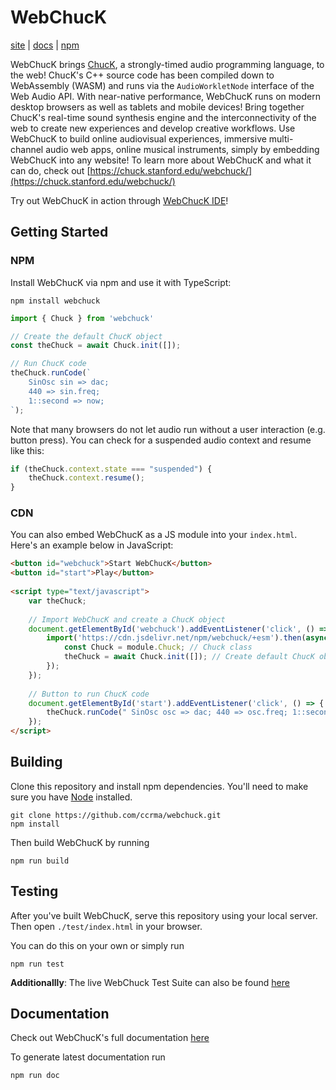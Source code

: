 # WebChucK
[site](https://chuck.stanford.edu/webchuck/) | [docs](https://github.com/ccrma/webchuck/blob/main/docs/classes/Chuck.md) | [npm](https://www.npmjs.com/package/webchuck)

WebChucK brings [ChucK](https://chuck.stanford.edu), a strongly-timed audio programming language, to 
the web! ChucK's C++ source code has been compiled down to WebAssembly (WASM) and runs via the 
`AudioWorkletNode` interface of the Web Audio API. With near-native performance, WebChucK runs on 
modern desktop browsers as well as tablets and mobile devices! Bring together ChucK's real-time 
sound synthesis engine and the interconnectivity of the web to create new experiences and develop 
creative workflows. Use WebChucK to build online audiovisual experiences, immersive multi-channel 
audio web apps, online musical instruments, simply by embedding WebChucK into any website! To learn 
more about WebChucK and what it can do, check out [https://chuck.stanford.edu/webchuck/](https://chuck.stanford.edu/webchuck/)

Try out WebChucK in action through [WebChucK IDE](https://chuck.stanford.edu/ide/)!

## Getting Started

### NPM 

Install WebChucK via npm and use it with TypeScript:

```
npm install webchuck
```

```ts
import { Chuck } from 'webchuck'

// Create the default ChucK object
const theChuck = await Chuck.init([]);

// Run ChucK code
theChuck.runCode(`
    SinOsc sin => dac;
    440 => sin.freq;
    1::second => now;
`);
```

Note that many browsers do not let audio run without a user interaction (e.g. button press).
You can check for a suspended audio context and resume like this:

```ts
if (theChuck.context.state === "suspended") {
    theChuck.context.resume();
}
```

### CDN 

You can also embed WebChucK as a JS module into your `index.html`. Here's an example below in JavaScript:

```html
<button id="webchuck">Start WebChucK</button>
<button id="start">Play</button>
    
<script type="text/javascript">
    var theChuck; 
    
    // Import WebChucK and create a ChucK object 
    document.getElementById('webchuck').addEventListener('click', () => {
        import('https://cdn.jsdelivr.net/npm/webchuck/+esm').then(async (module) => {
            const Chuck = module.Chuck; // Chuck class
            theChuck = await Chuck.init([]); // Create default ChucK object
        });
    });
    
    // Button to run ChucK code
    document.getElementById('start').addEventListener('click', () => {
        theChuck.runCode(" SinOsc osc => dac; 440 => osc.freq; 1::second => now; ");
    });
</script>
```

## Building 

Clone this repository and install npm dependencies. You'll need to make sure you have [Node](https://nodejs.org) installed.

```
git clone https://github.com/ccrma/webchuck.git
npm install
```

Then build WebChucK by running

```
npm run build
```

## Testing

After you've built WebChucK, serve this repository using your local server. Then open `./test/index.html` in your browser.

You can do this on your own or simply run

```
npm run test
```

**Additionallly**: The live WebChuck Test Suite can also be found [here](https://chuck.stanford.edu/webchuck/test)

## Documentation

Check out WebChucK's full documentation [here](https://github.com/ccrma/webchuck/blob/main/docs/classes/Chuck.md)

To generate latest documentation run

```
npm run doc
```
